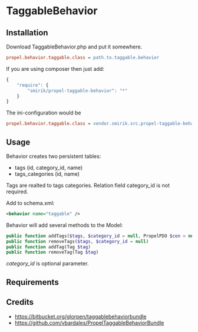 TaggableBehavior
====================

Installation
------------

Download TaggableBehavior.php and put it somewhere.

``` ini
propel.behavior.taggable.class = path.to.taggable.behavior
```

If you are using composer then just add:
```js
{
    "require": {
        "smirik/propel-taggable-behavior": "*"
    }
}
```

The ini-configuration would be
``` ini
propel.behavior.taggable.class = vendor.smirik.src.propel-taggable-behavior.src.TaggableBehavior
```

Usage
-----

Behavior creates two persistent tables:
* tags (id, category_id, name)
* tags_categories (id, name)

Tags are realted to tags categories. Relation field category_id is not required.

Add to schema.xml:

``` xml
<behavior name="taggable" />
```

Behavior will add several methods to the Model:

``` php
public function addTags($tags, $category_id = null, PropelPDO $con = null)
public function removeTags($tags, $category_id = null)
public function addTag(Tag $tag)
public function removeTag(Tag $tag)
```

*category_id* is optional parameter.

Requirements
------------

Credits
-------
* https://bitbucket.org/glorpen/taggablebehaviorbundle
* https://github.com/vbardales/PropelTaggableBehaviorBundle

